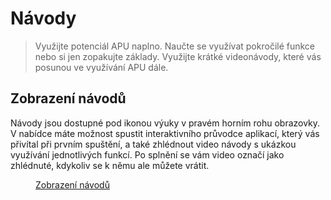 # Návody

> Využijte potenciál APU naplno. Naučte se využívat pokročilé funkce nebo si jen zopakujte základy. Využijte krátké videonávody, které vás posunou ve využívání APU dále.

## Zobrazení návodů

Návody jsou dostupné pod ikonou výuky v pravém horním rohu obrazovky. V nabídce máte možnost spustit interaktivního průvodce aplikací, který vás přivítal při prvním spuštění, a také zhlédnout video návody s ukázkou využívání jednotlivých funkcí. Po splnění se vám video označí jako zhlédnuté, kdykoliv se k němu ale můžete vrátit.

<figure>
	<a href="../../../assets/images/navody-zobrazeni-navodu.jpg" title="Zobrazení návodů" class="glightbox">
		<img loading="lazy" src="../../../assets/images/navody-zobrazeni-navodu.jpg" alt="" />
		<figcaption>Zobrazení návodů</figcaption>
	</a>
</figure>
